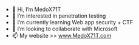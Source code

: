 - 👋 Hi, I’m MedoX71T
- 👀 I’m interested in penetration testing
- 🌱 I’m currently learning Web app security + CTF
- 💞️ I’m looking to collaborate with Microsoft
- 📫 My website >> www.MedoX71T.com
